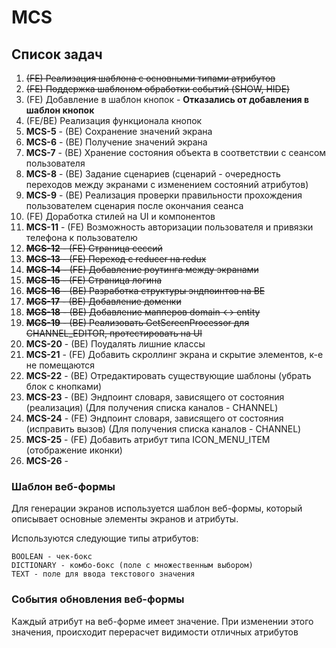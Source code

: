 # MCS

## Список задач
1. ~~(FE) Реализация шаблона с основными типами атрибутов~~
2. ~~(FE) Поддержка шаблоном обработки событий (SHOW, HIDE)~~
3. (FE) Добавление в шаблон кнопок - **Отказались от добавления в шаблон кнопок**
4. (FE/BE) Реализация функционала кнопок
5. **MCS-5** - (BE) Сохранение значений экрана
6. **MCS-6** - (BE) Получение значений экрана
7. **MCS-7** - (BE) Хранение состояния объекта в соответствии с сеансом пользователя
8. **MCS-8** - (BE) Задание сценариев (сценарий - очередность переходов между экранами с изменением состояний атрибутов)
9. **MCS-9** - (BE) Реализация проверки правильности прохождения пользователем сценария после окончания сеанса
10. (FE) Доработка стилей на UI и компонентов
11. **MCS-11** - (FE) Возможность авторизации пользователя и привязки телефона к пользователю
12. ~~**MCS-12** - (FE) Страница сессий~~
13. ~~**MCS-13** - (FE) Переход с reducer на redux~~
14. ~~**MCS-14** - (FE) Добавление роутинга между экранами~~
15. ~~**MCS-15** - (FE) Страница логина~~
16. ~~**MCS-16** - (BE) Разработка структуры эндпоинтов на BE~~
17. ~~**MCS-17** - (BE) Добавление доменки~~
18. ~~**MCS-18** - (BE) Добавление мапперов domain <-> entity~~
19. ~~**MCS-19** - (BE) Реализовать GetScreenProcessor для CHANNEL_EDITOR, протестировать на UI~~
20. **MCS-20** - (BE) Поудалять лишние классы
21. **MCS-21** - (FE) Добавить скроллинг экрана и скрытие элементов, к-е не помещаются
22. **MCS-22** - (BE) Отредактировать существующие шаблоны (убрать блок с кнопками)
23. **MCS-23** - (BE) Эндпоинт словаря, зависящего от состояния (реализация) (Для получения списка каналов - CHANNEL)
23. **MCS-24** - (FE) Эндпоинт словаря, зависящего от состояния (исправить вызов) (Для получения списка каналов - CHANNEL)
24. **MCS-25** - (FE) Добавить атрибут типа ICON_MENU_ITEM (отображение иконки)
25. **MCS-26** - 
### Шаблон веб-формы

Для генерации экранов используется шаблон веб-формы, который описывает основные элементы экранов и атрибуты.

Используются следующие типы атрибутов:
```
BOOLEAN - чек-бокс 
DICTIONARY - комбо-бокс (поле с множественным выбором)
TEXT - поле для ввода текстового значения 
```

### События обновления веб-формы

Каждый атрибут на веб-форме имеет значение. 
При изменении этого значения, происходит перерасчет видимости отличных атрибутов



